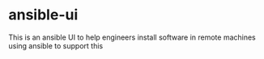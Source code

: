 # ansible-ui
This is an ansible UI to help engineers install software in remote machines using ansible to support this
